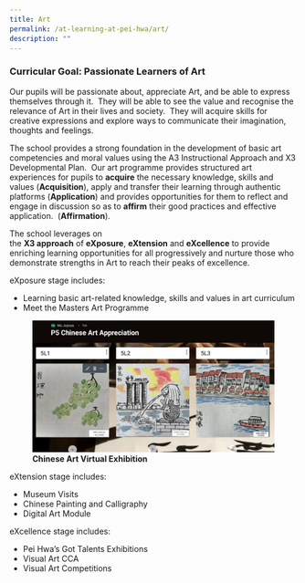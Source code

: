 ```yaml
---
title: Art
permalink: /at-learning-at-pei-hwa/art/
description: ""
---
```

### Curricular Goal: Passionate Learners of Art  

Our pupils will be passionate about, appreciate Art, and be able to express themselves through it.  They will be able to see the value and recognise the relevance of Art in their lives and society.  They will acquire skills for creative expressions and explore ways to communicate their imagination, thoughts and feelings.   

The school provides a strong foundation in the development of basic art competencies and moral values using the A3 Instructional Approach and X3 Developmental Plan.  Our art programme provides structured art experiences for pupils to **acquire** the necessary knowledge, skills and values (**Acquisition**), apply and transfer their learning through authentic platforms (**Application**) and provides opportunities for them to reflect and engage in discussion so as to **affirm** their good practices and effective application.  (**Affirmation**).

The school leverages on the **X3 approach** of **eXposure**, **eXtension** and **eXcellence** to provide enriching learning opportunities for all progressively and nurture those who demonstrate strengths in Art to reach their peaks of excellence.

eXposure stage includes:
- Learning basic art-related knowledge, skills and values in art curriculum
- Meet the Masters Art Programme

<figure>
<img src="/images/art%201.jpg">
<figcaption> <strong>Chinese Art Virtual Exhibition</strong> </figcaption>
</figure>

eXtension stage includes:

- Museum Visits
- Chinese Painting and Calligraphy
- Digital Art Module

eXcellence stage includes:

- Pei Hwa’s Got Talents Exhibitions
- Visual Art CCA
- Visual Art Competitions